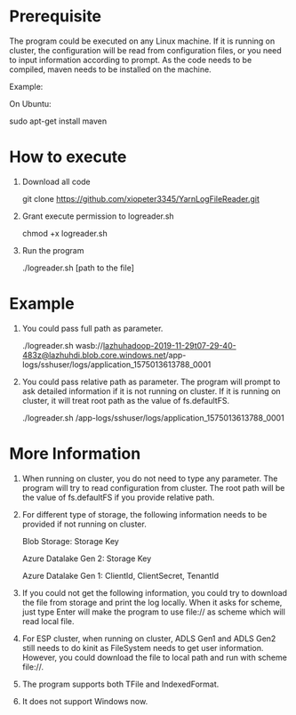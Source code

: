 # Prerequisite
The program could be executed on any Linux machine. If it is running on cluster, the configuration will be read from configuration files, or you need to input information according to prompt. As the code needs to be compiled, maven needs to be installed on the machine.

Example:

On Ubuntu:

sudo apt-get install maven

# How to execute
1. Download all code

    git clone https://github.com/xiopeter3345/YarnLogFileReader.git

2. Grant execute permission to logreader.sh

    chmod +x logreader.sh

3. Run the program

    ./logreader.sh [path to the file]

# Example

1. You could pass full path as parameter.

    ./logreader.sh wasb://lazhuhadoop-2019-11-29t07-29-40-483z@lazhuhdi.blob.core.windows.net/app-logs/sshuser/logs/application_1575013613788_0001

2. You could pass relative path as parameter. The program will prompt to ask detailed information if it is not running on cluster. If it is running on cluster, it will treat root path as the value of fs.defaultFS.

    ./logreader.sh /app-logs/sshuser/logs/application_1575013613788_0001

# More Information

1. When running on cluster, you do not need to type any parameter. The program will try to read configuration from cluster. The root path will be the value of fs.defaultFS if you provide relative path.

2. For different type of storage, the following information needs to be provided if not running on cluster.

   Blob Storage: Storage Key

   Azure Datalake Gen 2: Storage Key

   Azure Datalake Gen 1: ClientId, ClientSecret, TenantId

3. If you could not get the following information, you could try to download the file from storage and print the log locally. When it asks for scheme, just type Enter will make the program to use file:// as scheme which will read local file.

4. For ESP cluster, when running on cluster, ADLS Gen1 and ADLS Gen2 still needs to do kinit as FileSystem needs to get user information. However, you could download the file to local path and run with scheme file://.

5. The program supports both TFile and IndexedFormat.

6. It does not support Windows now.

